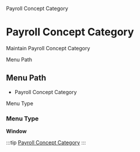 
Payroll Concept Category
# Payroll Concept Category


Maintain Payroll Concept Category

Menu Path
## Menu Path



- Payroll Concept Category

Menu Type
### Menu Type

**Window**


:::tip
[Payroll Concept Category](functional-guide/window/window-payroll-concept-category.md)
:::